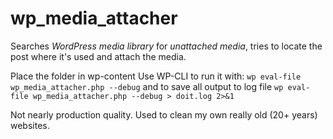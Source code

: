 # wp_media_attacher
Searches *WordPress media library* for *unattached media*, tries to locate the post where it's used and attach the media.

Place the folder in wp-content
Use WP-CLI to run it with: `wp eval-file wp_media_attacher.php --debug` and to save all output to log file `wp eval-file wp_media_attacher.php --debug > doit.log 2>&1`

Not nearly production quality. Used to clean my own really old (20+ years) websites.